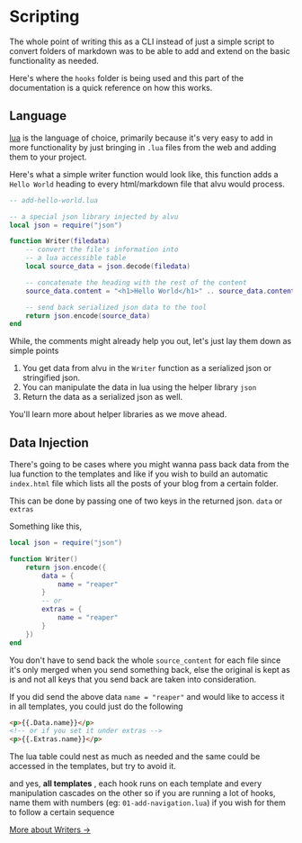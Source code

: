 # Scripting

The whole point of writing this as a CLI instead of just a simple script to
convert folders of markdown was to be able to add and extend on the basic
functionality as needed.

Here's where the `hooks` folder is being used and this part of the documentation
is a quick reference on how this works.

## Language

[lua](https://www.lua.org) is the language of choice, primarily because it's
very easy to add in more functionality by just bringing in `.lua` files from the
web and adding them to your project.

Here's what a simple writer function would look like, this function adds a
`Hello World` heading to every html/markdown file that alvu would process.

```lua
-- add-hello-world.lua

-- a special json library injected by alvu
local json = require("json")

function Writer(filedata)
    -- convert the file's information into
    -- a lua accessible table
    local source_data = json.decode(filedata)

    -- concatenate the heading with the rest of the content
    source_data.content = "<h1>Hello World</h1>" .. source_data.content

    -- send back serialized json data to the tool
    return json.encode(source_data)
end
```

While, the comments might already help you out, let's just lay them down as
simple points

1. You get data from alvu in the `Writer` function as a serialized json or
   stringified json.
2. You can manipulate the data in lua using the helper library `json`
3. Return the data as a serialized json as well.

You'll learn more about helper libraries as we move ahead.

## Data Injection

There's going to be cases where you might wanna pass back data from the lua
function to the templates and like if you wish to build an automatic
`index.html` file which lists all the posts of your blog from a certain folder.

This can be done by passing one of two keys in the returned json. `data` or
`extras`

Something like this,

```lua
local json = require("json")

function Writer()
    return json.encode({
        data = {
            name = "reaper"
        }
        -- or 
        extras = {
            name = "reaper"
        }
    })
end
```

You don't have to send back the whole `source_content` for each file since it's
only merged when you send something back, else the original is kept as is and
not all keys that you send back are taken into consideration.

If you did send the above data `name = "reaper"` and would like to access it in
all templates, you could just do the following

```html
<p>{{.Data.name}}</p>
<!-- or if you set it under extras -->
<p>{{.Extras.name}}</p>
```

The lua table could nest as much as needed and the same could be accessed in the
templates, but try to avoid it.

and yes, **all templates** , each hook runs on each template and every
manipulation cascades on the other so if you are running a lot of hooks, name
them with numbers (eg: `01-add-navigation.lua`) if you wish for them to follow a
certain sequence

[More about Writers &rarr;](03-writers)
